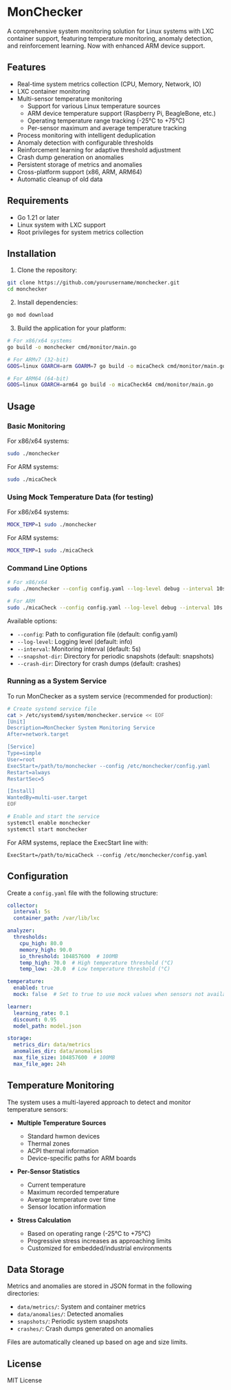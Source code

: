 # MonChecker

A comprehensive system monitoring solution for Linux systems with LXC container support, featuring temperature monitoring, anomaly detection, and reinforcement learning. Now with enhanced ARM device support.

## Features

- Real-time system metrics collection (CPU, Memory, Network, IO)
- LXC container monitoring
- Multi-sensor temperature monitoring
  - Support for various Linux temperature sources
  - ARM device temperature support (Raspberry Pi, BeagleBone, etc.)
  - Operating temperature range tracking (-25°C to +75°C)
  - Per-sensor maximum and average temperature tracking
- Process monitoring with intelligent deduplication
- Anomaly detection with configurable thresholds
- Reinforcement learning for adaptive threshold adjustment
- Crash dump generation on anomalies
- Persistent storage of metrics and anomalies
- Cross-platform support (x86, ARM, ARM64)
- Automatic cleanup of old data

## Requirements

- Go 1.21 or later
- Linux system with LXC support
- Root privileges for system metrics collection

## Installation

1. Clone the repository:
```bash
git clone https://github.com/yourusername/monchecker.git
cd monchecker
```

2. Install dependencies:
```bash
go mod download
```

3. Build the application for your platform:
```bash
# For x86/x64 systems
go build -o monchecker cmd/monitor/main.go

# For ARMv7 (32-bit)
GOOS=linux GOARCH=arm GOARM=7 go build -o micaCheck cmd/monitor/main.go

# For ARM64 (64-bit)
GOOS=linux GOARCH=arm64 go build -o micaCheck64 cmd/monitor/main.go
```

## Usage

### Basic Monitoring

For x86/x64 systems:
```bash
sudo ./monchecker
```

For ARM systems:
```bash
sudo ./micaCheck
```

### Using Mock Temperature Data (for testing)

For x86/x64 systems:
```bash
MOCK_TEMP=1 sudo ./monchecker
```

For ARM systems:
```bash
MOCK_TEMP=1 sudo ./micaCheck
```

### Command Line Options

```bash
# For x86/x64
sudo ./monchecker --config config.yaml --log-level debug --interval 10s --snapshot-dir /var/snapshots --crash-dir /var/crashes

# For ARM
sudo ./micaCheck --config config.yaml --log-level debug --interval 10s --snapshot-dir /var/snapshots --crash-dir /var/crashes
```

Available options:
- `--config`: Path to configuration file (default: config.yaml)
- `--log-level`: Logging level (default: info)
- `--interval`: Monitoring interval (default: 5s)
- `--snapshot-dir`: Directory for periodic snapshots (default: snapshots)
- `--crash-dir`: Directory for crash dumps (default: crashes)

### Running as a System Service

To run MonChecker as a system service (recommended for production):

```bash
# Create systemd service file
cat > /etc/systemd/system/monchecker.service << EOF
[Unit]
Description=MonChecker System Monitoring Service
After=network.target

[Service]
Type=simple
User=root
ExecStart=/path/to/monchecker --config /etc/monchecker/config.yaml
Restart=always
RestartSec=5

[Install]
WantedBy=multi-user.target
EOF

# Enable and start the service
systemctl enable monchecker
systemctl start monchecker
```

For ARM systems, replace the ExecStart line with:
```
ExecStart=/path/to/micaCheck --config /etc/monchecker/config.yaml
```

## Configuration

Create a `config.yaml` file with the following structure:

```yaml
collector:
  interval: 5s
  container_path: /var/lib/lxc

analyzer:
  thresholds:
    cpu_high: 80.0
    memory_high: 90.0
    io_threshold: 104857600  # 100MB
    temp_high: 70.0  # High temperature threshold (°C)
    temp_low: -20.0  # Low temperature threshold (°C)

temperature:
  enabled: true
  mock: false  # Set to true to use mock values when sensors not available

learner:
  learning_rate: 0.1
  discount: 0.95
  model_path: model.json

storage:
  metrics_dir: data/metrics
  anomalies_dir: data/anomalies
  max_file_size: 104857600  # 100MB
  max_file_age: 24h
```

## Temperature Monitoring

The system uses a multi-layered approach to detect and monitor temperature sensors:

- **Multiple Temperature Sources**
  - Standard hwmon devices
  - Thermal zones
  - ACPI thermal information
  - Device-specific paths for ARM boards

- **Per-Sensor Statistics**
  - Current temperature
  - Maximum recorded temperature
  - Average temperature over time
  - Sensor location information

- **Stress Calculation**
  - Based on operating range (-25°C to +75°C)
  - Progressive stress increases as approaching limits
  - Customized for embedded/industrial environments

## Data Storage

Metrics and anomalies are stored in JSON format in the following directories:
- `data/metrics/`: System and container metrics
- `data/anomalies/`: Detected anomalies
- `snapshots/`: Periodic system snapshots
- `crashes/`: Crash dumps generated on anomalies

Files are automatically cleaned up based on age and size limits.

## License

MIT License 
